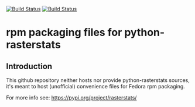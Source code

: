 [![Build Status](https://simc.arpae.it/moncic-ci/python-rasterstats-rpm/fedora36.png)](https://simc.arpae.it/moncic-ci/python-rasterstats-rpm/)
[![Build Status](https://copr.fedorainfracloud.org/coprs/simc/stable/package/python-rasterstats/status_image/last_build.png)](https://copr.fedorainfracloud.org/coprs/simc/stable/package/python-rasterstats/)

# rpm packaging files for python-rasterstats

## Introduction

This github repository neither hosts nor provide python-rasterstats sources, it's meant to
host (unofficial) convenience files for Fedora rpm packaging.

For more info see:
https://pypi.org/project/rasterstats/
